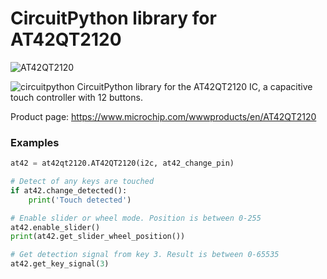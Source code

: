 # CircuitPython library for AT42QT2120

![AT42QT2120](../master/images/ic.png?raw=true)

![circuitpython](../master/images/circuitpython.ico?raw=true) CircuitPython library for the AT42QT2120 IC, a capacitive touch controller with 12 buttons.

Product page: https://www.microchip.com/wwwproducts/en/AT42QT2120

### Examples

```python
at42 = at42qt2120.AT42QT2120(i2c, at42_change_pin)

# Detect of any keys are touched
if at42.change_detected():
    print('Touch detected')

# Enable slider or wheel mode. Position is between 0-255
at42.enable_slider()
print(at42.get_slider_wheel_position())

# Get detection signal from key 3. Result is between 0-65535
at42.get_key_signal(3)
```
